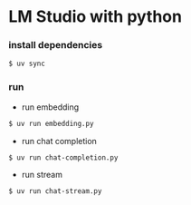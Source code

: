 # LM Studio with python

### install dependencies

```bash
$ uv sync
```

### run

* run embedding

```bash
$ uv run embedding.py
```

* run chat completion

```bash
$ uv run chat-completion.py
```

* run stream

```bash
$ uv run chat-stream.py
```